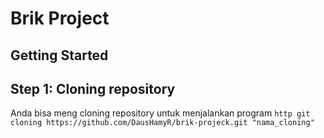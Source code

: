 # Brik Project
## Getting Started
## Step 1: Cloning repository
Anda bisa meng cloning repository untuk menjalankan program
``http
  git cloning https://github.com/DausHamyR/brik-projeck.git "nama_cloning"
``
